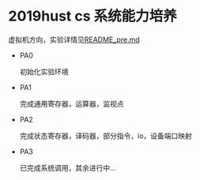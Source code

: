 # 2019hust cs 系统能力培养
虚拟机方向，实验详情见[README_pre.md](https://github.com/ladlod/ics_2018/blob/master/README_pre.md)

- PA0
  
  初始化实验环境
- PA1
  
  完成通用寄存器，运算器，监视点
- PA2
  
  完成状态寄存器，译码器，部分指令，io，设备端口映射
- PA3

  已完成系统调用，其余进行中...
